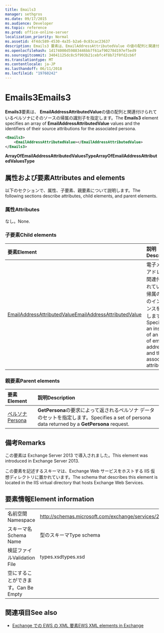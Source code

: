```yaml
---
title: Emails3
manager: sethgros
ms.date: 09/17/2015
ms.audience: Developer
ms.topic: reference
ms.prod: office-online-server
localization_priority: Normal
ms.assetid: 4f4dc589-4530-4a35-b2a6-0c83cac23637
description: Emails3 要素は、EmailAddressAttributedValue の値の配列と関連付けられているペルソナにそのソースの帰属の識別子を指定します。
ms.openlocfilehash: 1d174000d59883446bb7f61af90278d197ef5ed9
ms.sourcegitcommit: 34041125dc8c5f993b21cebfc4f8b72f0fd2cb6f
ms.translationtype: MT
ms.contentlocale: ja-JP
ms.lasthandoff: 06/11/2018
ms.locfileid: "19760242"
---
```

# <a name="emails3"></a><span data-ttu-id="27283-103">Emails3</span><span class="sxs-lookup"><span data-stu-id="27283-103">Emails3</span></span>

<span data-ttu-id="27283-104">**Emails3**要素は、 **EmailAddressAttributedValue**の値の配列と関連付けられているペルソナにそのソースの帰属の識別子を指定します。</span><span class="sxs-lookup"><span data-stu-id="27283-104">The **Emails3** element specifies an array of **EmailAddressAttributedValue** values and the identifiers of their source attributions for the associated persona.</span></span> 
  
```XML
<Emails3>
    <EmailAddressAttributedValue></EmailAddressAttributedValue>
</Emails3>
```

 <span data-ttu-id="27283-105">**ArrayOfEmailAddressAttributedValuesType**</span><span class="sxs-lookup"><span data-stu-id="27283-105">**ArrayOfEmailAddressAttributedValuesType**</span></span>
## <a name="attributes-and-elements"></a><span data-ttu-id="27283-106">属性および要素</span><span class="sxs-lookup"><span data-stu-id="27283-106">Attributes and elements</span></span>

<span data-ttu-id="27283-107">以下のセクションで、属性、子要素、親要素について説明します。</span><span class="sxs-lookup"><span data-stu-id="27283-107">The following sections describe attributes, child elements, and parent elements.</span></span>
  
### <a name="attributes"></a><span data-ttu-id="27283-108">属性</span><span class="sxs-lookup"><span data-stu-id="27283-108">Attributes</span></span>

<span data-ttu-id="27283-109">なし。</span><span class="sxs-lookup"><span data-stu-id="27283-109">None.</span></span>
  
### <a name="child-elements"></a><span data-ttu-id="27283-110">子要素</span><span class="sxs-lookup"><span data-stu-id="27283-110">Child elements</span></span>

|<span data-ttu-id="27283-111">**要素**</span><span class="sxs-lookup"><span data-stu-id="27283-111">**Element**</span></span>|<span data-ttu-id="27283-112">**説明**</span><span class="sxs-lookup"><span data-stu-id="27283-112">**Description**</span></span>|
|:-----|:-----|
|[<span data-ttu-id="27283-113">EmailAddressAttributedValue</span><span class="sxs-lookup"><span data-stu-id="27283-113">EmailAddressAttributedValue</span></span>](emailaddressattributedvalue.md) <br/> |<span data-ttu-id="27283-114">電子メール アドレスと関連付けられている、帰属の配列のインスタンスを指定します。</span><span class="sxs-lookup"><span data-stu-id="27283-114">Specifies an instance of an array of email addresses and their associated attributions.</span></span>  <br/> |
   
### <a name="parent-elements"></a><span data-ttu-id="27283-115">親要素</span><span class="sxs-lookup"><span data-stu-id="27283-115">Parent elements</span></span>

|<span data-ttu-id="27283-116">**要素**</span><span class="sxs-lookup"><span data-stu-id="27283-116">**Element**</span></span>|<span data-ttu-id="27283-117">**説明**</span><span class="sxs-lookup"><span data-stu-id="27283-117">**Description**</span></span>|
|:-----|:-----|
|[<span data-ttu-id="27283-118">ペルソナ</span><span class="sxs-lookup"><span data-stu-id="27283-118">Persona</span></span>](persona.md) <br/> |<span data-ttu-id="27283-119">**GetPersona**の要求によって返されるペルソナ データのセットを指定します。</span><span class="sxs-lookup"><span data-stu-id="27283-119">Specifies a set of persona data returned by a **GetPersona** request.</span></span>  <br/> |
   
## <a name="remarks"></a><span data-ttu-id="27283-120">備考</span><span class="sxs-lookup"><span data-stu-id="27283-120">Remarks</span></span>

<span data-ttu-id="27283-121">この要素は Exchange Server 2013 で導入されました。</span><span class="sxs-lookup"><span data-stu-id="27283-121">This element was introduced in Exchange Server 2013.</span></span>
  
<span data-ttu-id="27283-122">この要素を記述するスキーマは、Exchange Web サービスをホストする IIS 仮想ディレクトリに置かれています。</span><span class="sxs-lookup"><span data-stu-id="27283-122">The schema that describes this element is located in the IIS virtual directory that hosts Exchange Web Services.</span></span>
  
## <a name="element-information"></a><span data-ttu-id="27283-123">要素情報</span><span class="sxs-lookup"><span data-stu-id="27283-123">Element information</span></span>

|||
|:-----|:-----|
|<span data-ttu-id="27283-124">名前空間</span><span class="sxs-lookup"><span data-stu-id="27283-124">Namespace</span></span>  <br/> |http://schemas.microsoft.com/exchange/services/2006/types  <br/> |
|<span data-ttu-id="27283-125">スキーマ名</span><span class="sxs-lookup"><span data-stu-id="27283-125">Schema Name</span></span>  <br/> |<span data-ttu-id="27283-126">型のスキーマ</span><span class="sxs-lookup"><span data-stu-id="27283-126">Type schema</span></span>  <br/> |
|<span data-ttu-id="27283-127">検証ファイル</span><span class="sxs-lookup"><span data-stu-id="27283-127">Validation File</span></span>  <br/> |<span data-ttu-id="27283-128">types.xsd</span><span class="sxs-lookup"><span data-stu-id="27283-128">types.xsd</span></span>  <br/> |
|<span data-ttu-id="27283-129">空にすることができます。</span><span class="sxs-lookup"><span data-stu-id="27283-129">Can Be Empty</span></span>  <br/> ||
   
## <a name="see-also"></a><span data-ttu-id="27283-130">関連項目</span><span class="sxs-lookup"><span data-stu-id="27283-130">See also</span></span>



- [<span data-ttu-id="27283-131">Exchange での EWS の XML 要素</span><span class="sxs-lookup"><span data-stu-id="27283-131">EWS XML elements in Exchange</span></span>](ews-xml-elements-in-exchange.md)

